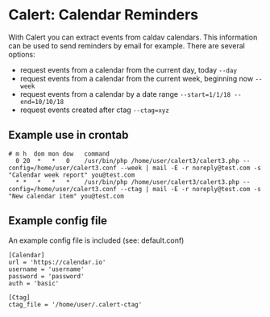 # Calert: Calendar Reminders

With Calert you can extract events from caldav calendars. This information can
be used to send reminders by email for example. There are several options:
- request events from a calendar from the current day, today `--day`
- request events from a calendar from the current week, beginning now `--week`
- request events from a calendar by a date range `--start=1/1/18 --end=10/10/18`
- request events created after ctag `--ctag=xyz`

## Example use in crontab

    # m h  dom mon dow   command
      0 20  *   *   0    /usr/bin/php /home/user/calert3/calert3.php --config=/home/user/calert3.conf --week | mail -E -r noreply@test.com -s "Calendar week report" you@test.com
      * *   *   *   *    /usr/bin/php /home/user/calert3/calert3.php --config=/home/user/calert3.conf --ctag | mail -E -r noreply@test.com -s "New calendar item" you@test.com

## Example config file

An example config file is included (see: default.conf)

    [Calendar]
    url = 'https://calendar.io'
    username = 'username'
    password = 'password'
    auth = 'basic'
    
    [Ctag]
    ctag_file = '/home/user/.calert-ctag'


